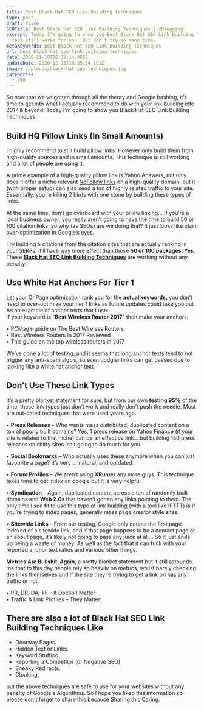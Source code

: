 ```yaml
---
title: Best Black Hat SEO Link Building Techniques
type: post
draft: false
SEOTitle: Best Black Hat SEO Link Building Techniques | zBlogging
excrept: Today I'm going to show you Best Black Hat SEO Link Building Techniques
  that still works for you. But don't try so many time.
metaKeywords: Best Black Hat SEO Link Building Techniques
url: best-black-hat-seo-link-building-techniques
date: 2020-11-10T18:39:14.086Z
updateDate: 2020-12-11T18:39:14.101Z
image: /uploads/black-hat-seo-techniques.jpg
categories:
  - SEO
---
```

So now that we’ve gotten through all the theory and Google bashing, it’s time to get into what I actually recommend to do with your link building into 2017 & beyond. Today I'm going to show you Black Hat SEO Link Building Techniques.

## **Build HQ Pillow Links (In Small Amounts)**

I highly recommend to still build pillow links. However only build them from high-quality sources and in small amounts. This technique is still working and a lot of people are using it.

A prime example of a high-quality pillow link is Yahoo Answers, not only does it offer a niche relevant [NoFollow links](https://backlinko.com/nofollow-link) on a high-quality domain, but it (with proper setup) can also send a ton of highly related traffic to your site. Essentially, you’re killing 2 birds with one stone by building these types of links.

At the same time, don’t go overboard with your pillow linking… If you’re a local business owner, you really aren’t going to have the time to build 50 or 100 citation links, so why (as SEOs) are we doing that? It just looks like plain over-optimization in Google’s eyes.

Try building 5 citations from the citation sites that are actually ranking in your SERPs, it’ll have way more effect than those **50 or 100 packages. Yes,** These **[Black Hat SEO Link Building Techniques](https://zblogging.com/black-hat-seo-link-building-techniques/)** are working without any penalty.

## **Use White Hat Anchors For Tier 1**

Let your OnPage optimization rank you for the **actual keywords,** you don’t need to over-optimize your tier 1 links as future updates could take you out.\
As an example of anchor texts that I use:\
If your keyword is “**Best Wireless Router 2017**” then make your anchors:

• PCMag’s guide on The Best Wireless Routers\
• Best Wireless Routers in 2017 Reviewed\
• This guide on the top wireless routers in 2017

We’ve done a lot of testing, and it seems that long anchor texts tend to not trigger any anti-spam algo’s, so even dodgier links can get passed due to looking like a white hat anchor text.

## **Don’t Use These Link Types**

It’s a pretty blanket statement for sure, but from our own **testing 95%** of the time, these link types just don’t work and really don’t push the needle. Most are out-dated techniques that were used years ago.

• **Press Releases** – Who wants mass distributed, duplicated content on a ton of poorly built domains? Yes, 1 press release on Yahoo Finance (if your site is related to that niche) can be an effective link… but building 150 press releases on shitty sites isn’t going to do much for you.

• **Social Bookmarks** – Who actually uses these anymore when you can just favourite a page? It’s very unnatural, and outdated.

• **Forum Profiles** – We aren’t using **XRumer** any more guys. This technique takes time to get index on google but it is very helpful

• **Syndication** – Again, duplicated content across a ton of randomly built domains and **Web 2.0s** that haven’t gotten any links pointing to them. The only time I see fit to use this type of link building (with a tool like IFTTT) is if you’re trying to index pages, generally mass page creator style sites.

• **Sitewide Links** – From our testing, Google only counts the first page indexed of a sitewide link, and if that page happens to be a contact page or an about page, it’s likely not going to pass any juice at all… So it just ends up being a waste of money. As well as the fact that it can fuck with your reported anchor text ratios and various other things.

**Metrics Are Bullshit  Again**, a pretty blanket statement but it still astounds me that to this day people rely so heavily on metrics, whilst barely checking the links themselves and if the site they’re trying to get a link on has any traffic or not.

• PR, DR, DA, TF – It Doesn’t Matter\
• Traffic & Link Profiles – They Matter!

## There are also a lot of **Black Hat SEO Link Building Techniques Like**

* Doorway Pages.
* Hidden Text or Links.
* Keyword Stuffing.
* Reporting a Competitor (or Negative SEO)
* Sneaky Redirects.
* Cloaking.

but the above techniques are safe to use for your websites without any penalty of Google's Algorithms. So I hope you liked this information so please don't forget to share this because Sharing this Caring.